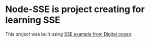 # Node-SSE is project creating for learning SSE


This project was built using [SSE example from Digital ocean](https://www.digitalocean.com/community/tutorials/nodejs-server-sent-events-build-realtime-app).

